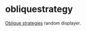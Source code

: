 # obliquestrategy

[Oblique strategies](https://en.wikipedia.org/wiki/Oblique_Strategies) random displayer.

